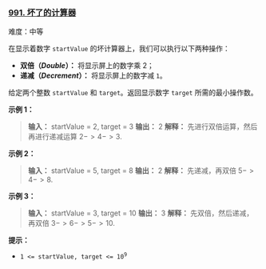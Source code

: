 ### [991\. 坏了的计算器](https://leetcode.cn/problems/broken-calculator/)

难度：中等

在显示着数字 `startValue` 的坏计算器上，我们可以执行以下两种操作：

- **双倍（$Double$）：** 将显示屏上的数字乘 $2$；
- **递减（$Decrement$）：** 将显示屏上的数字减 `1`。

给定两个整数 `startValue` 和 `target`。返回显示数字 `target` 所需的最小操作数。

**示例 1：**

> **输入：** startValue = 2, target = 3
> **输出：** 2
> **解释：** 先进行双倍运算，然后再进行递减运算 ${2 -> 4 -> 3}.$

**示例 2：**

> **输入：** startValue = 5, target = 8
> **输出：** 2
> **解释：** 先递减，再双倍 ${5 -> 4 -> 8}.$

**示例 3：**

> **输入：** startValue = 3, target = 10
> **输出：** 3
> **解释：** 先双倍，然后递减，再双倍 ${3 -> 6 -> 5 -> 10}.$

**提示：**

- <code>1 <= startValue, target <= 10<sup>9</sup></code>

